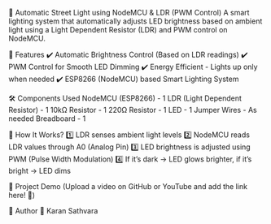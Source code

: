 🌟 Automatic Street Light using NodeMCU & LDR (PWM Control)
A smart lighting system that automatically adjusts LED brightness based on ambient light using a Light Dependent Resistor (LDR) and PWM control on NodeMCU.

📌 Features
✔️ Automatic Brightness Control (Based on LDR readings)
✔️ PWM Control for Smooth LED Dimming
✔️ Energy Efficient - Lights up only when needed
✔️ ESP8266 (NodeMCU) based Smart Lighting System

🛠 Components Used
NodeMCU (ESP8266) - 1
LDR (Light Dependent Resistor) - 1
10kΩ Resistor - 1
220Ω Resistor - 1
LED - 1
Jumper Wires - As needed
Breadboard - 1

📖 How It Works?
1️⃣ LDR senses ambient light levels
2️⃣ NodeMCU reads LDR values through A0 (Analog Pin)
3️⃣ LED brightness is adjusted using PWM (Pulse Width Modulation)
4️⃣ If it’s dark → LED glows brighter, if it’s bright → LED dims

📌 Project Demo
(Upload a video on GitHub or YouTube and add the link here! 🎥)

🌟 Author
👤 Karan Sathvara
